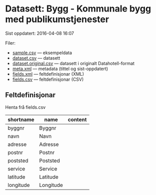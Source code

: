 # Datasett:     Bygg - Kommunale bygg med publikumstjenester
 Sist oppdatert: 2016-04-08 16:07

 Filer:
 - [sample.csv](sample.csv) — eksempeldata
 - [dataset.csv](dataset.csv) — datasett
 - [dataset.original.csv](dataset.original.csv) — datasett i originalt Datahotell-format
 - [meta.xml](meta.xml) — metadata (tittel og sist-oppdatert)
 - [fields.xml](fields.xml) — feltdefinisjonar (XML)
 - [fields.csv](fields.csv) — feltdefinisjonar (CSV)


## Feltdefinisjonar
Henta frå fields.csv

| shortname | name | content |
| --- | --- | --- |
| byggnr | Byggnr |  |
| navn | Navn |  |
| adresse | Adresse |  |
| postnr | Postnr |  |
| poststed | Poststed |  |
| service | Service |  |
| latitude | Latitude |  |
| longitude | Longitude |  |
